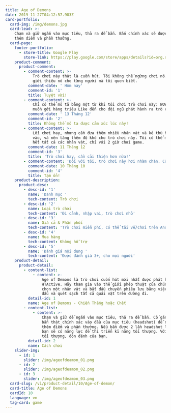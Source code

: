 ```yaml
---
title: Age of Demons
date: 2019-11-27T04:12:57.983Z
card-portfolio:
  card-img: /img/demons.jpg
  card-lead: >-
    Chạm và giữ ngắm vào mục tiêu, thả ra để bắn. Bắn chính xác sẽ được cộng
    thêm điểm và phần thưởng.
  card-page:
    footer-portfolio:
      - store-title: Google Play
        store-link: https://play.google.com/store/apps/details?id=org.sdtt.ageofdemons
    product-comment:
      product-comment:
        - comment-content: >-
            Trò chơi này thật là cuốn hút. Tôi không thể ngừng chơi nó. Tôi sẽ
            giới thiệu nó cho từng người mà tôi quen biết.
          comment-date: ' Hôm nay'
          comment-id: '1'
          title: Tuyệt vời!
        - comment-content: >-
            Chỉ có thể mô tả bằng một từ khi tôi chơi trò chơi này: WOW. Tôi
            muốn gởi hàng triệu Like đến cho đội ngũ phát hành ra trò chơi này.
          comment-date: ' 13 Tháng 12'
          comment-id: '2'
          title: Không thể mô ta được cảm xúc lúc này!
        - comment-content: >-
            Lối chơi hay, nhưng cần đưa thêm nhiều nhân vật và kẻ thù hơn nữa
            vào, và nên tăng thêm độ khó cho trò chơi này. Tôi có thể mở khóa
            hết tất cả các nhân vật, chỉ với 2 giờ chơi game.
          comment-date: 11 Tháng 12
          comment-id: '3'
          title: 'Trò chơi hay, cần cải thiện hơn nữa!'
        - comment-content: 'Đối với tôi, trò chơi này hơi nhàm chán. Cố gắng phát triển thêm !'
          comment-date: 10 Tháng 10
          comment-id: '4'
          title: Tạm ổn!
    product-description:
      product-desc:
        - desc-id: '1'
          name: 'Danh mục '
          tech-content: Trò chơi
        - desc-id: '2'
          name: Loại trò chơi
          tech-content: 'Đi cảnh, nhập vai, trò chơi nhỏ'
        - desc-id: '3'
          name: Giá cả & Phân phối
          tech-content: 'Trò chơi miễn phí, có thể tải về/chơi trên Android/IOS/Windows'
        - desc-id: '4'
          name: Mua hàng
          tech-content: Không hỗ trợ
        - desc-id: '5'
          name: 'Đánh giá nội dung '
          tech-content: 'Được đánh giá 3+, cho mọi người'
    product-detail:
      product-detail:
        - content-list:
            - content: >-
                Age of Demons là trò chơi cuốn hút mới nhất được phát hành bởi
                HTActive. Hãy tham gia vào thế giới phép thuật của chúng tôi,
                chọn một nhân vật và bắt đầu chuyến phiêu lưu bằng việc chiến
                đấu và quét sạch tất cả quái vật trên đường đi.
          detail-id: 1
          name: Age of Demons - Chiến Thắng hoặc Chết
        - content-list:
            - content: >-
                Chạm và giữ để ngắm vào mục tiêu, thả ra để bắn. Cố gắng nhắm
                bắn thật chính xác vào đầu của mục tiêu (headshot) để nhận được
                thêm điểm và phần thưởng. Nếu bắn được 2 lần headshot liên tiếp,
                bạn sẽ có năng lực để thi triển kĩ năng tối thượng. Với kĩ năng
                tối thượng, đòn đánh của bạn.
          detail-id: 2
          name: Cách chơi
    slider-img:
      - id: 1
        slider: /img/ageofdeamon_01.png
      - id: 2
        slider: /img/ageofdeamon_02.png
      - id: 3
        slider: /img/ageofdeamon_03.png
  card-slug: /vi/product-detail/10/Age-of-demon/
  card-title: Age of Demons
  cardId: 10
  language: vn
  tag-card: game
---
```


